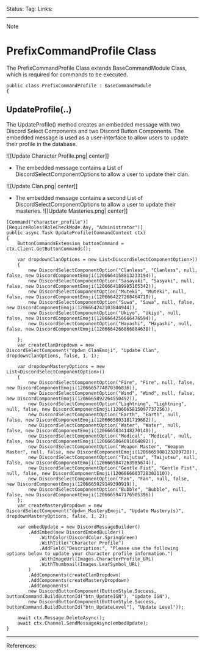 Status: 
Tag:
Links:

---
> [!note] 
>  # PrefixCommandProfile Class

The PrefixCommandProfile Class extends BaseCommandModule Class, which is required for commands to be executed.

``` run-csharp
public class PrefixCommandProfile : BaseCommandModule
{
```


## UpdateProfile(..)

The UpdateProfile() method creates an embedded message with two Discord Select Components and two Discord Button Components. The embedded message is used as a user-interface to allow users to update their profile in the database.

![[Update Character Profile.png| center]]

- The embedded message contains a List of DiscordSelectComponentOptions to allow a user to update their clan.

![[Update Clan.png| center]]

- The embedded message contains a second List of DiscordSelectComponentOptions to allow a user to update their masteries.
![[Update Masteries.png| center]]

``` run-csharp
[Command("character_profile")]
[RequireRoles(RoleCheckMode.Any, "Administrator")]
public async Task UpdateProfile(CommandContext ctx)
{
	ButtonCommandsExtension buttonCommand = ctx.Client.GetButtonCommands();

	var dropdownClanOptions = new List<DiscordSelectComponentOption>()
	{
		new DiscordSelectComponentOption("Clanless", "Clanless", null, false, new DiscordComponentEmoji(1206664158813233194)),
		new DiscordSelectComponentOption("Sasayaki", "Sasyaki", null, false, new DiscordComponentEmoji(1206664189985165342)),
		new DiscordSelectComponentOption("Muteki", "Muteki", null, false, new DiscordComponentEmoji(1206664227268464710)),
		new DiscordSelectComponentOption("Suwa", "Suwa", null, false, new DiscordComponentEmoji(1206664242103844944)),
		new DiscordSelectComponentOption("Ukiyo", "Ukiyo", null, false, new DiscordComponentEmoji(1206664256666476594)),
		new DiscordSelectComponentOption("Hayashi", "Hayashi", null, false, new DiscordComponentEmoji(1206664266866884638)),

	};
	var createClanDropdown = new DiscordSelectComponent("dpdwn_ClanEmoji", "Update Clan", dropdownClanOptions, false, 1, 1);

	var dropdownMasteryOptions = new List<DiscordSelectComponentOption>()
	{
		new DiscordSelectComponentOption("Fire", "Fire", null, false, new DiscordComponentEmoji(1206665774870306836)),
		new DiscordSelectComponentOption("Wind", "Wind", null, false, new DiscordComponentEmoji(1206665892264550492)),
		new DiscordSelectComponentOption("Lightning", "Lightning", null, false, new DiscordComponentEmoji(1206665815097737256)),
		new DiscordSelectComponentOption("Earth", "Earth", null, false, new DiscordComponentEmoji(1206665803181719682)),
		new DiscordSelectComponentOption("Water", "Water", null, false, new DiscordComponentEmoji(1206665834148270140)),
		new DiscordSelectComponentOption("Medical", "Medical", null, false, new DiscordComponentEmoji(1206665864691064892)),
		new DiscordSelectComponentOption("Weapon Master", "Weapon Master", null, false, new DiscordComponentEmoji(1206665908123209728)),
		new DiscordSelectComponentOption("Taijutsu", "Taijutsu", null, false, new DiscordComponentEmoji(1206665847263985674)),
		new DiscordSelectComponentOption("Gentle Fist", "Gentle Fist", null, false, new DiscordComponentEmoji(1206666003728302110)),
		new DiscordSelectComponentOption("Fan", "Fan", null, false, new DiscordComponentEmoji(1206665929149390919)),
		new DiscordSelectComponentOption("Bubble", "Bubble", null, false, new DiscordComponentEmoji(1206665947176505396))
	};
	var createMasteryDropdown = new DiscordSelectComponent("dpdwn_MasteryEmoji", "Update Mastery(s)", dropdownMasteryOptions, false, 1, 2);

	var embedUpdate = new DiscordMessageBuilder()
		.AddEmbed(new DiscordEmbedBuilder()
			.WithColor(DiscordColor.SpringGreen)
			.WithTitle("Character Profile")
			.AddField("Description:", "Please use the following options below to update your character profile information.")
			.WithImageUrl(Images.CharacterProfile_URL)
			.WithThumbnail(Images.LeafSymbol_URL)
		)
		.AddComponents(createClanDropdown)
		.AddComponents(createMasteryDropdown)
		.AddComponents(
		new DiscordButtonComponent(ButtonStyle.Success, buttonCommand.BuildButtonId("btn_UpdateIGN"), "Update IGN"),
		new DiscordButtonComponent(ButtonStyle.Success, buttonCommand.BuildButtonId("btn_UpdateLevel"), "Update Level"));

	await ctx.Message.DeleteAsync();
	await ctx.Channel.SendMessageAsync(embedUpdate);
}
```

---
References:
